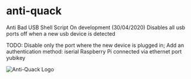 # anti-quack
Anti Bad USB Shell Script
On development (30/04/2020)
Disables all usb ports off when a new usb device is detected


TODO:
Disable only the port where the new device is plugged in;
Add an authentication method:
                              iserial
                              Raspberry Pi connected via ethernet port
                              yubikey
           

![Anti-Quack Logo](https://thumbs2.imgbox.com/ff/4e/80SuOum1_t.png)
